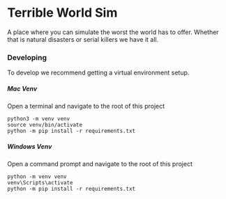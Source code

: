 # Terrible World Sim

A place where you can simulate the worst the world has to offer. Whether that is natural disasters or serial killers we have it all.


### Developing

To develop we recommend getting a virtual environment setup.

##### Mac Venv
Open a terminal and navigate to the root of this project

```console
python3 -m venv venv
source venv/bin/activate
python -m pip install -r requirements.txt
```

##### Windows Venv
Open a command prompt and navigate to the root of this project

```console
python -m venv venv
venv\Scripts\activate
python -m pip install -r requirements.txt
```
